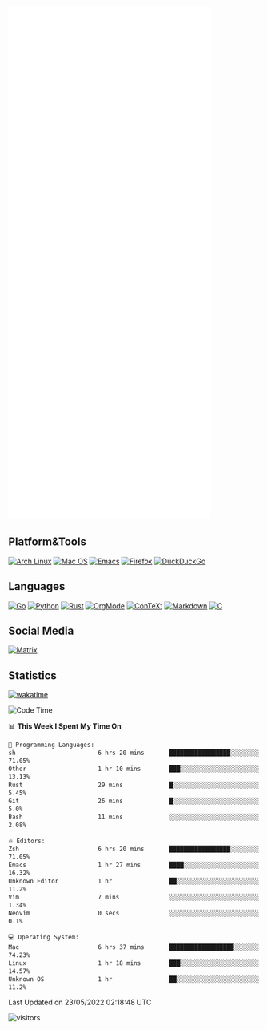 ![Metrics](https://github.com/SteamedFish/SteamedFish/blob/master/github-metrics.svg)

## Platform&Tools

[![Arch Linux](https://img.shields.io/badge/ArchLinux-1793D1?logo=arch-linux&logoColor=fff&style=flat-square)](https://archlinux.org/)
[![Mac OS](https://img.shields.io/badge/MacOS-000000?style=flat-square&logo=macos&logoColor=F0F0F0)](https://www.apple.com/macos/)
[![Emacs](https://img.shields.io/badge/Emacs-%237F5AB6.svg?&style=flat-square&logo=gnu-emacs&logoColor=white)](https://www.gnu.org/software/emacs/)
[![Firefox](https://img.shields.io/badge/Firefox-FF7139?style=flat-square&logo=Firefox-Browser&logoColor=white)](https://firefox.com/)
[![DuckDuckGo](https://img.shields.io/badge/DuckDuckGo-DE5833?style=flat-square&logo=DuckDuckGo&logoColor=white)](https://duckduckgo.com/)

## Languages

[![Go](https://img.shields.io/badge/Golang-%2300ADD8.svg?style=flat-square&logo=go&logoColor=white)](https://golang.org/)
[![Python](https://img.shields.io/badge/Python-3670A0?style=flat-square&logo=python&logoColor=ffdd54)](https://www.python.org/)
[![Rust](https://img.shields.io/badge/Rust-%23000000.svg?style=flat-square&logo=rust&logoColor=white)](https://www.rust-lang.org/)
[![OrgMode](https://img.shields.io/badge/OrgMode-%23000000.svg?style=flat-square&logo=org&logoColor=white)](https://orgmode.org/)
[![ConTeXt](https://img.shields.io/badge/ConTeXt-%23008080.svg?style=flat-square&logo=latex&logoColor=white)](https://contextgarden.net/)
[![Markdown](https://img.shields.io/badge/MarkDown-%23000000.svg?style=flat-square&logo=markdown&logoColor=white)](https://daringfireball.net/projects/markdown/)
[![C](https://img.shields.io/badge/C-%2300599C.svg?style=flat-square&logo=c&logoColor=white)](https://www.iso.org/standard/74528.html)

## Social Media

[![Matrix](https://img.shields.io/badge/SteamedFish-2CA5E0?style=social&logo=matrix&logoColor=black)](https://matrix.to/#/@i:steamedfish.org)

## Statistics
[![wakatime](https://wakatime.com/badge/user/168280d6-fcf2-4b4f-ad3a-dc4612f35b38.svg)](https://wakatime.com/@168280d6-fcf2-4b4f-ad3a-dc4612f35b38)

<!--START_SECTION:waka-->
![Code Time](http://img.shields.io/badge/Code%20Time-1%2C820%20hrs%2043%20mins-blue)

📊 **This Week I Spent My Time On** 

```text
💬 Programming Languages: 
sh                       6 hrs 20 mins       █████████████████░░░░░░░░   71.05% 
Other                    1 hr 10 mins        ███░░░░░░░░░░░░░░░░░░░░░░   13.13% 
Rust                     29 mins             █░░░░░░░░░░░░░░░░░░░░░░░░   5.45% 
Git                      26 mins             █░░░░░░░░░░░░░░░░░░░░░░░░   5.0% 
Bash                     11 mins             ░░░░░░░░░░░░░░░░░░░░░░░░░   2.08%

🔥 Editors: 
Zsh                      6 hrs 20 mins       █████████████████░░░░░░░░   71.05% 
Emacs                    1 hr 27 mins        ████░░░░░░░░░░░░░░░░░░░░░   16.32% 
Unknown Editor           1 hr                ██░░░░░░░░░░░░░░░░░░░░░░░   11.2% 
Vim                      7 mins              ░░░░░░░░░░░░░░░░░░░░░░░░░   1.34% 
Neovim                   0 secs              ░░░░░░░░░░░░░░░░░░░░░░░░░   0.1%

💻 Operating System: 
Mac                      6 hrs 37 mins       ██████████████████░░░░░░░   74.23% 
Linux                    1 hr 18 mins        ███░░░░░░░░░░░░░░░░░░░░░░   14.57% 
Unknown OS               1 hr                ██░░░░░░░░░░░░░░░░░░░░░░░   11.2%

```


 Last Updated on 23/05/2022 02:18:48 UTC
<!--END_SECTION:waka-->

![visitors](https://visitor-badge.laobi.icu/badge?page_id=SteamedFish.SteamedFish)
